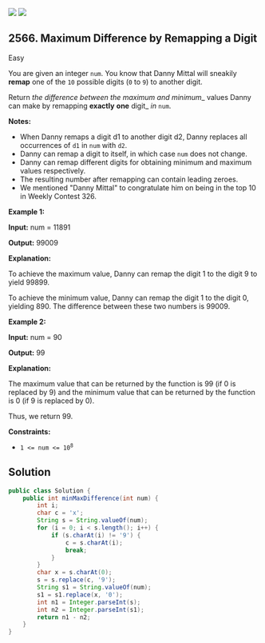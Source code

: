[![](https://img.shields.io/github/stars/javadev/LeetCode-in-Java?label=Stars&style=flat-square)](https://github.com/javadev/LeetCode-in-Java)
[![](https://img.shields.io/github/forks/javadev/LeetCode-in-Java?label=Fork%20me%20on%20GitHub%20&style=flat-square)](https://github.com/javadev/LeetCode-in-Java/fork)

## 2566\. Maximum Difference by Remapping a Digit

Easy

You are given an integer `num`. You know that Danny Mittal will sneakily **remap** one of the `10` possible digits (`0` to `9`) to another digit.

Return _the difference between the maximum and minimum__ values Danny can make by remapping **exactly** **one** digit_ _in_ `num`.

**Notes:**

*   When Danny remaps a digit d1 to another digit d2, Danny replaces all occurrences of `d1` in `num` with `d2`.
*   Danny can remap a digit to itself, in which case `num` does not change.
*   Danny can remap different digits for obtaining minimum and maximum values respectively.
*   The resulting number after remapping can contain leading zeroes.
*   We mentioned "Danny Mittal" to congratulate him on being in the top 10 in Weekly Contest 326.

**Example 1:**

**Input:** num = 11891

**Output:** 99009

**Explanation:** 

To achieve the maximum value, Danny can remap the digit 1 to the digit 9 to yield 99899. 

To achieve the minimum value, Danny can remap the digit 1 to the digit 0, yielding 890. The difference between these two numbers is 99009.

**Example 2:**

**Input:** num = 90

**Output:** 99

**Explanation:** 

The maximum value that can be returned by the function is 99 (if 0 is replaced by 9) and the minimum value that can be returned by the function is 0 (if 9 is replaced by 0). 

Thus, we return 99.

**Constraints:**

*   <code>1 <= num <= 10<sup>8</sup></code>

## Solution

```java
public class Solution {
    public int minMaxDifference(int num) {
        int i;
        char c = 'x';
        String s = String.valueOf(num);
        for (i = 0; i < s.length(); i++) {
            if (s.charAt(i) != '9') {
                c = s.charAt(i);
                break;
            }
        }
        char x = s.charAt(0);
        s = s.replace(c, '9');
        String s1 = String.valueOf(num);
        s1 = s1.replace(x, '0');
        int n1 = Integer.parseInt(s);
        int n2 = Integer.parseInt(s1);
        return n1 - n2;
    }
}
```